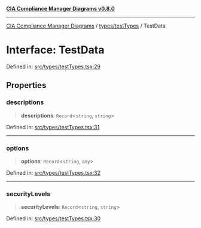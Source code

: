 [**CIA Compliance Manager Diagrams v0.8.0**](../../../README.md)

***

[CIA Compliance Manager Diagrams](../../../modules.md) / [types/testTypes](../README.md) / TestData

# Interface: TestData

Defined in: [src/types/testTypes.tsx:29](https://github.com/Hack23/cia-compliance-manager/blob/ab84d120f6a49e6faf7bc7924811e0da9b635211/src/types/testTypes.tsx#L29)

## Properties

### descriptions

> **descriptions**: `Record`\<`string`, `string`\>

Defined in: [src/types/testTypes.tsx:31](https://github.com/Hack23/cia-compliance-manager/blob/ab84d120f6a49e6faf7bc7924811e0da9b635211/src/types/testTypes.tsx#L31)

***

### options

> **options**: `Record`\<`string`, `any`\>

Defined in: [src/types/testTypes.tsx:32](https://github.com/Hack23/cia-compliance-manager/blob/ab84d120f6a49e6faf7bc7924811e0da9b635211/src/types/testTypes.tsx#L32)

***

### securityLevels

> **securityLevels**: `Record`\<`string`, `string`\>

Defined in: [src/types/testTypes.tsx:30](https://github.com/Hack23/cia-compliance-manager/blob/ab84d120f6a49e6faf7bc7924811e0da9b635211/src/types/testTypes.tsx#L30)

